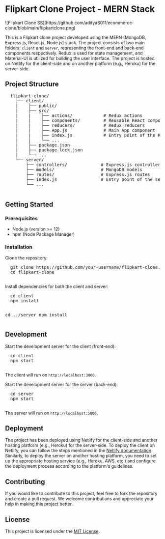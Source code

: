 <h1>Flipkart Clone Project - MERN Stack</h1>
![Filpkart Clone SS](https://github.com/adityaS011/ecommerce-clone/blob/main/flipkartclone.png)

<body>
  <p>This is a Flipkart clone project developed using the MERN (MongoDB, Express.js, React.js, Node.js) stack. The project consists of two main folders: <code>client</code> and <code>server</code>, representing the front-end and back-end components respectively. Redux is used for state management, and Material-UI is utilized for building the user interface. The project is hosted on Netlify for the client-side and on another platform (e.g., Heroku) for the server-side.</p>

  <h2>Project Structure</h2>
  <pre>
  flipkart-clone/
    ├── client/
    |    ├── public/
    |    ├── src/
    |    |    ├── actions/            # Redux actions
    |    |    ├── components/         # Reusable React components
    |    |    ├── reducers/           # Redux reducers
    |    |    ├── App.js              # Main App component
    |    |    ├── index.js            # Entry point of the React app
    |    |    └── ...
    |    ├── package.json
    |    ├── package-lock.json
    |    └── ...
    └── server/
        ├── controllers/             # Express.js controllers
        ├── models/                  # MongoDB models
        ├── routes/                  # Express.js routes
        ├── index.js                 # Entry point of the server
        └── ...
  </pre>

  <h2>Getting Started</h2>
  <h3>Prerequisites</h3>
  <ul>
    <li>Node.js (version >= 12)</li>
    <li>npm (Node Package Manager)</li>
  </ul>

  <h3>Installation</h3>
  <p>Clone the repository:</p>
  <pre>
  git clone https://github.com/your-username/flipkart-clone.git
  cd flipkart-clone
  </pre>

  <p>Install dependencies for both the client and server:</p>
  <pre>
  cd client
  npm install

  cd ../server
  npm install
  </pre>

  <h2>Development</h2>
  <p>Start the development server for the client (front-end):</p>
  <pre>
  cd client
  npm start
  </pre>
  <p>The client will run on <code>http://localhost:3000</code>.</p>

  <p>Start the development server for the server (back-end):</p>
  <pre>
  cd server
  npm start
  </pre>
  <p>The server will run on <code>http://localhost:5000</code>.</p>

  <h2>Deployment</h2>
  <p>The project has been deployed using Netlify for the client-side and another hosting platform (e.g., Heroku) for the server-side. To deploy the client on Netlify, you can follow the steps mentioned in the <a href="https://docs.netlify.com/site-deploys/create-deploys/#drag-and-drop">Netlify documentation</a>. Similarly, to deploy the server on another hosting platform, you need to set up the appropriate hosting service (e.g., Heroku, AWS, etc.) and configure the deployment process according to the platform's guidelines.</p>

  <h2>Contributing</h2>
  <p>If you would like to contribute to this project, feel free to fork the repository and create a pull request. We welcome contributions and appreciate your help in making this project better.</p>

  <h2>License</h2>
  <p>This project is licensed under the <a href="LICENSE">MIT License</a>.</p>
</body>
</html>
